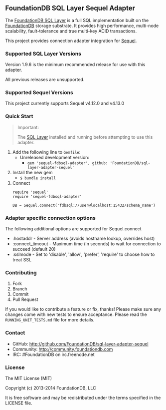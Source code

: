 ## FoundationDB SQL Layer Sequel Adapter

The [FoundationDB SQL Layer](https://github.com/FoundationDB/sql-layer) is a
full SQL implementation built on the [FoundationDB](https://foundationdb.com)
storage substrate. It provides high performance, multi-node scalability,
fault-tolerance and true multi-key ACID transactions.

This project provides connection adapter integration for [Sequel](http://sequel.jeremyevans.net/).

### Supported SQL Layer Versions

Version 1.9.6 is the minimum recommended release for use with this adapter.

All previous releases are unsupported.

### Supported Sequel Versions

This project currently supports Sequel v4.12.0 and v4.13.0

### Quick Start

> Important:
>
> The [SQL Layer](https://foundationdb.com/layers/sql/) installed and running
> before attempting to use this adapter.
>

1. Add the following line to `Gemfile`:
    - Unreleased development version:
        - `gem 'sequel-fdbsql-adapter', github: 'FoundationDB/sql-layer-adapter-sequel'`
2. Install the new gem
    - `$ bundle install`
3. Connect
    ```
    require 'sequel'
    require 'sequel-fdbsql-adapter'

    DB = Sequel.connect('fdbsql://user@localhost:15432/schema_name')
    ```

### Adapter specific connection options
The following additional options are supported for Sequel.connect

* :hostaddr - Server address (avoids hostname lookup, overrides host)
* :connect_timeout - Maximum time (in seconds) to wait for connection to succeed (default 20)
* :sslmode - Set to 'disable', 'allow', 'prefer', 'require' to choose how to treat SSL


### Contributing

1. Fork
2. Branch
3. Commit
4. Pull Request

If you would like to contribute a feature or fix, thanks! Please make
sure any changes come with new tests to ensure acceptance. Please read
the `RUNNING_UNIT_TESTS.md` file for more details.

### Contact

* GitHub: http://github.com/FoundationDB/sql-layer-adapter-sequel
* Community: http://community.foundationdb.com
* IRC: #FoundationDB on irc.freenode.net

### License

The MIT License (MIT)

Copyright (c) 2013-2014 FoundationDB, LLC

It is free software and may be redistributed under the terms specified in the LICENSE file.
